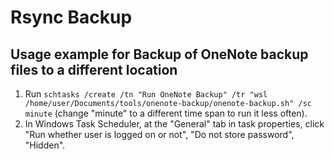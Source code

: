 # Rsync Backup

## Usage example for Backup of OneNote backup files to a different location

1. Run `schtasks /create /tn "Run OneNote Backup" /tr "wsl /home/user/Documents/tools/onenote-backup/onenote-backup.sh" /sc minute` (change "minute" to a different time span to run it less often).
2. In Windows Task Scheduler, at the "General" tab in task properties, click "Run whether user is logged on or not", "Do not store password", "Hidden".
